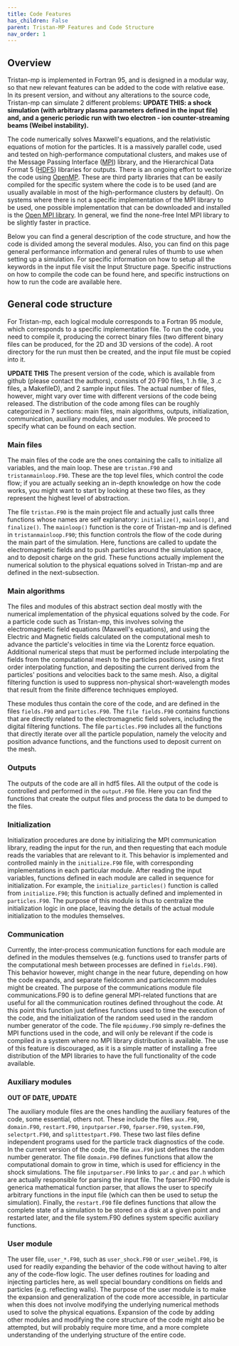 ```yaml
---
title: Code Features
has_children: False
parent: Tristan-MP Features and Code Structure
nav_order: 1
---
```


## Overview
Tristan-mp is implemented in Fortran 95, and is designed in a modular way, so that new relevant features can be added to the code with relative ease. In its present version, and without any alterations to the source code, Tristan-mp can simulate 2 different problems: **UPDATE THIS: a shock simulation (with arbitrary plasma parameters defined in the input file) and, and a generic periodic run with two electron - ion counter-streaming beams (Weibel instability).**

The code numerically solves Maxwell's equations, and the relativistic equations of motion for the particles. It is a massively parallel code, used and tested on high-performance computational clusters, and makes use of the Message Passing Interface ([MPI](https://computing.llnl.gov/tutorials/mpi/)) library, and the Hierarchical Data Format 5 ([HDF5](https://portal.hdfgroup.org/display/support)) libraries for outputs. There is an ongoing effort to vectorize the code using [OpenMP](https://www.openmp.org/). These are third party libraries that can be easily compiled for the specific system where the code is to be used (and are usually available in most of the high-performance clusters by default). On systems where there is not a specific implementation of the MPI library to be used, one possible implementation that can be downloaded and installed is the [Open MPI library](https://www.open-mpi.org/). In general, we find the none-free Intel MPI library to be slightly faster in practice.


Below you can find a general description of the code structure, and how the code is divided among the several modules. Also, you can find on this page general performance information and general rules of thumb to use when setting up a simulation. For specific information on how to setup all the keywords in the input file visit the Input Structure page. Specific instructions on how to compile the code can be found here, and specific instructions on how to run the code are available here.


## General code structure

For Tristan-mp, each logical module corresponds to a Fortran 95 module, which corresponds to a specific implementation file. To run the code, you need to compile it, producing the correct binary files (two different binary files can be produced, for the 2D and 3D versions of the code). A root directory for the run must then be created, and the input file must be copied into it.


**UPDATE THIS** The present version of the code, which is available from github (please contact the authors), consists of 20 F90 files, 1 .h file, 3 .c files, a MakefileD), and 2 sample input files. The actual number of files, however, might vary over time with different versions of the code being released. The distribution of the code among files can be roughly categorized in 7 sections: main files, main algorithms, outputs, initialization, communication, auxiliary modules, and user modules. We proceed to specify what can be found on each section.


### Main files

The main files of the code are the ones containing the calls to initialize all variables, and the main loop. These are `tristan.F90` and `tristanmainloop.F90`. These are the top level files, which control the code flow; if you are actually seeking an in-depth knowledge on how the code works, you might want to start by looking at these two files, as they represent the highest level of abstraction.

The file `tristan.F90` is the main project file and actually just calls three functions whose names are self explanatory: `initialize()`, `mainloop()`, and `finalize()`. The `mainloop()` function is the core of Tristan-mp and is defined in `tristanmainloop.F90`; this function controls the flow of the code during the main part of the simulation. Here, functions are called to update the electromagnetic fields and to push particles around the simulation space, and to deposit charge on the grid. These functions actually implement the numerical solution to the physical equations solved in Tristan-mp and are defined in the next-subsection.


### Main algorithms

The files and modules of this abstract section deal mostly with the numerical implementation of the physical equations solved by the code. For a particle code such as Tristan-mp, this involves solving the electromagnetic field equations (Maxwell's equations), and using the Electric and Magnetic fields calculated on the computational mesh to advance the particle's velocities in time via the Lorentz force equation. Additional numerical steps that must be performed include interpolating the fields from the computational mesh to the particles positions, using a first order interpolating function, and depositing the current derived from the particles' positions and velocities back to the same mesh. Also, a digital filtering function is used to suppress non-physical short-wavelength modes that result from the finite difference techniques employed.

These modules thus contain the core of the code, and are defined in the files `fields.F90` and `particles.F90`. The `file fields.F90` contains functions that are directly related to the electromagnetic field solvers, including the digital filtering functions. The file `particles.F90` includes all the functions that directly iterate over all the particle population, namely the velocity and position advance functions, and the functions used to deposit current on the mesh.


### Outputs

The outputs of the code are all in hdf5 files. All the output of the code is controlled and performed in the `output.F90` file. Here you can find the functions that create the output files and process the data to be dumped to the files.


### Initialization

Initialization procedures are done by initializing the MPI communication library, reading the input for the run, and then requesting that each module reads the variables that are relevant to it. This behavior is implemented and controlled mainly in the `initialize.F90` file, with corresponding implementations in each particular module. After reading the input variables, functions defined in each module are called in sequence for initialization. For example, the `initialize_particles()` function is called from `initialize.F90`; this function is actually defined and implemented in `particles.F90`. The purpose of this module is thus to centralize the initialization logic in one place, leaving the details of the actual module initialization to the modules themselves.


### Communication

Currently, the inter-process communication functions for each module are defined in the modules themselves (e.g. functions used to transfer parts of the computational mesh between processes are defined in `fields.F90`). This behavior however, might change in the near future, depending on how the code expands, and separate fieldcomm and particlecomm modules might be created. The purpose of the communications module file communications.F90 is to define general MPI-related functions that are useful for all the communication routines defined throughout the code. At this point this function just defines functions used to time the execution of the code, and the initialization of the random seed used in the random number generator of the code. The file `mpidummy.F90` simply re-defines the MPI functions used in the code, and will only be relevant if the code is compiled in a system where no MPI library distribution is available. The use of this feature is discouraged, as it is a simple matter of installing a free distribution of the MPI libraries to have the full functionality of the code available.


### Auxiliary modules
**OUT OF DATE, UPDATE**

The auxiliary module files are the ones handling the auxiliary features of the code, some essential, others not. These include the files `aux.F90`, `domain.F90`, `restart.F90`, `inputparser.F90`, `fparser.F90`, `system.F90`, `selectprt.F90`, and `splittestpart.F90`. These two last files define independent programs used for the particle track diagnostics of the code. In the current version of the code, the file `aux.F90` just defines the random number generator. The file `domain.F90` defines functions that allow the computational domain to grow in time, which is used for efficiency in the shock simulations. The file `inputparser.F90` links to `par.c` and `par.h` which are actually responsible for parsing the input file. The fparser.F90 module is generica mathematical function parser, that allows the user to specify arbitrary functions in the input file (which can then be used to setup the simulation). Finally, the `restart.F90` file defines functions that allow the complete state of a simulation to be stored on a disk at a given point and restarted later, and the file system.F90 defines system specific auxiliary functions.


### User module

The user file, `user_*.F90`, such as `user_shock.F90` or `user_weibel.F90`, is used for readily expanding the behavior of the code without having to alter any of the code-flow logic. The user defines routines for loading and injecting particles here, as well special boundary conditions on fields and particles (e.g. reflecting walls). The purpose of the user module is to make the expansion and generalization of the code more accessible, in particular when this does not involve modifying the underlying numerical methods used to solve the physical equations. Expansion of the code by adding other modules and modifying the core structure of the code might also be attempted, but will probably require more time, and a more complete understanding of the underlying structure of the entire code.
